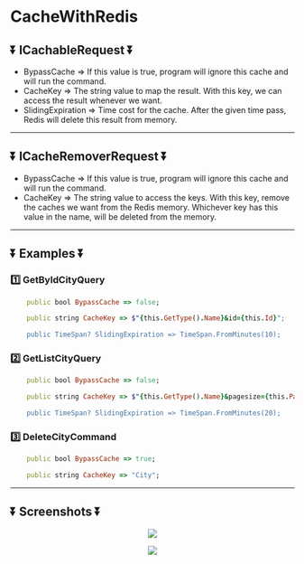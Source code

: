 # CacheWithRedis

## :arrow_double_down: ICachableRequest :arrow_double_down:

* BypassCache => If this value is true, program will ignore this cache and will run the command.
* CacheKey => The string value to map the result. With this key, we can access the result whenever we want.
* SlidingExpiration => Time cost for the cache. After the given time pass, Redis will delete this result from memory.

---

## :arrow_double_down: ICacheRemoverRequest :arrow_double_down:

* BypassCache => If this value is true, program will ignore this cache and will run the command.
* CacheKey => The string value to access the keys. With this key, remove the caches we want from the Redis memory. Whichever key has this value in the name, will be deleted from the memory.

---

## :arrow_double_down: Examples :arrow_double_down:

### :one: GetByIdCityQuery

``` ruby
    public bool BypassCache => false;

    public string CacheKey => $"{this.GetType().Name}&id={this.Id}";

    public TimeSpan? SlidingExpiration => TimeSpan.FromMinutes(10);
```

### :two: GetListCityQuery

``` ruby
    public bool BypassCache => false;

    public string CacheKey => $"{this.GetType().Name}&pagesize={this.PageRequest.Page}&page={this.PageRequest.PageSize}";

    public TimeSpan? SlidingExpiration => TimeSpan.FromMinutes(20);
```

### :three: DeleteCityCommand

``` ruby
    public bool BypassCache => true;

    public string CacheKey => "City";
```

---

## :arrow_double_down: Screenshots :arrow_double_down:

<p align="center">
  <img src="https://user-images.githubusercontent.com/74189776/197393948-11791a7f-9edd-432d-b2e2-c26f0a465b63.png"/>
</p>

<p align="center">
  <img src="https://user-images.githubusercontent.com/74189776/197394145-a6ad808b-9808-4616-805e-19b44aea2d20.png"/>
</p>
